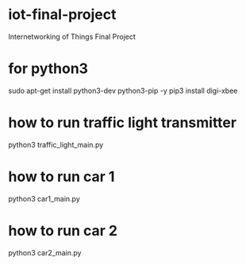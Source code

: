 # iot-final-project

Internetworking of Things Final Project

# for python3

sudo apt-get install python3-dev python3-pip -y
pip3 install digi-xbee

# how to run traffic light transmitter

python3 traffic_light_main.py

# how to run car 1

python3 car1_main.py

# how to run car 2

python3 car2_main.py
